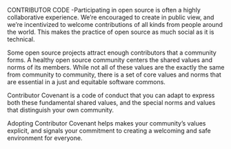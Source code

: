 CONTRIBUTOR CODE
-Participating in open source is often a highly collaborative experience. We’re encouraged to create in public view, and we’re incentivized to welcome contributions of all kinds from people around the world. This makes the practice of open source as much social as it is technical.

Some open source projects attract enough contributors that a community forms. A healthy open source community centers the shared values and norms of its members. While not all of these values are the exactly the same from community to community, there is a set of core values and norms that are essential in a just and equitable software commons.

Contributor Covenant is a code of conduct that you can adapt to express both these fundamental shared values, and the special norms and values that distinguish your own community.

Adopting Contributor Covenant helps makes your community’s values explicit, and signals your commitment to creating a welcoming and safe environment for everyone.
